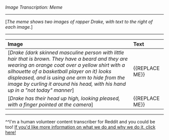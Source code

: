 *Image Transcription: Meme*

---

[*The meme shows two images of rapper Drake, with text to the right of each image.*]

---

|Image|Text|
:--|:--
[*Drake (dark skinned masculine person with little hair that is brown. They have a beard and they are wearing an orange coat over a yellow shirt with a silhouette of a basketball player on it) looks displeased, and is using one arm to hide from the image by curling it around his head, with his hand up in a "not today" manner*]|{{REPLACE ME}}
[*Drake has their head up high, looking pleased, with a finger pointed at the camera*]|{{REPLACE ME}}

---

^^I'm&#32;a&#32;human&#32;volunteer&#32;content&#32;transcriber&#32;for&#32;Reddit&#32;and&#32;you&#32;could&#32;be&#32;too!&#32;[If&#32;you'd&#32;like&#32;more&#32;information&#32;on&#32;what&#32;we&#32;do&#32;and&#32;why&#32;we&#32;do&#32;it,&#32;click&#32;here!](https://www.reddit.com/r/TranscribersOfReddit/wiki/index)

